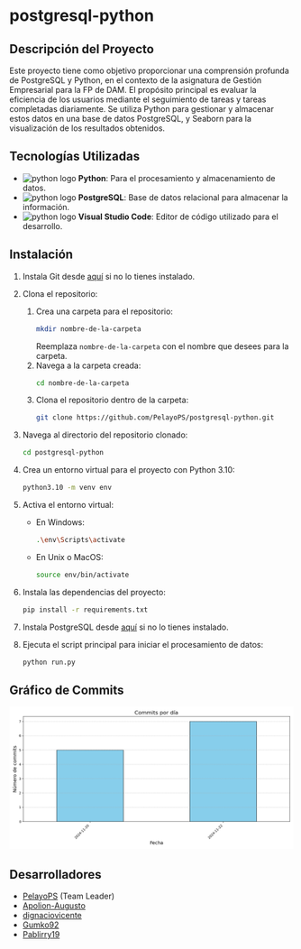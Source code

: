 # postgresql-python

## Descripción del Proyecto

Este proyecto tiene como objetivo proporcionar una comprensión profunda de PostgreSQL y Python, en el contexto de la asignatura de Gestión Empresarial para la FP de DAM. El propósito principal es evaluar la eficiencia de los usuarios mediante el seguimiento de tareas y tareas completadas diariamente. Se utiliza Python para gestionar y almacenar estos datos en una base de datos PostgreSQL, y Seaborn para la visualización de los resultados obtenidos.

## Tecnologías Utilizadas

- <img src="https://cdn.jsdelivr.net/gh/devicons/devicon/icons/python/python-original.svg" height="20" alt="python logo"/> **Python**: Para el procesamiento y almacenamiento de datos.
- <img src="https://cdn.jsdelivr.net/gh/devicons/devicon@latest/icons/postgresql/postgresql-original.svg" height="20" alt="python logo"/> **PostgreSQL**: Base de datos relacional para almacenar la información.
- <img src="https://cdn.jsdelivr.net/gh/devicons/devicon@latest/icons/vscode/vscode-original.svg" height="20" alt="python logo"/> **Visual Studio Code**: Editor de código utilizado para el desarrollo.

## Instalación

1. Instala Git desde [aquí](https://git-scm.com/downloads) si no lo tienes instalado.
2. Clona el repositorio:
   1. Crea una carpeta para el repositorio:
      ```sh
      mkdir nombre-de-la-carpeta
      ```
      Reemplaza `nombre-de-la-carpeta` con el nombre que desees para la carpeta.
   2. Navega a la carpeta creada:
      ```sh
      cd nombre-de-la-carpeta
      ```
   3. Clona el repositorio dentro de la carpeta:
      ```sh
      git clone https://github.com/PelayoPS/postgresql-python.git
      ```
3. Navega al directorio del repositorio clonado:
   ```sh
   cd postgresql-python
   ```
4. Crea un entorno virtual para el proyecto con Python 3.10:
   ```sh
   python3.10 -m venv env
   ```
5. Activa el entorno virtual:
   - En Windows:
     ```sh
     .\env\Scripts\activate
     ```
   - En Unix o MacOS:
     ```sh
     source env/bin/activate
     ```
6. Instala las dependencias del proyecto:
   ```sh
   pip install -r requirements.txt
   ```
7. Instala PostgreSQL desde [aquí](https://www.postgresql.org/download/) si no lo tienes instalado.

8. Ejecuta el script principal para iniciar el procesamiento de datos:
   ```sh
   python run.py
   ```

## Gráfico de Commits

![Gráfico de Commits](https://github.com/PelayoPS/postgresql-python/blob/main/commit_graph.png)

## Desarrolladores

- [PelayoPS](https://github.com/PelayoPS) (Team Leader)
- [Apolion-Augusto](https://github.com/Apolion-Augusto)
- [dignaciovicente](https://github.com/dignaciovicente)
- [Gumko92](https://github.com/Gumko92)
- [Pablirry19](https://github.com/Pablirry19)


